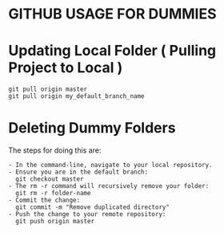 # GITHUB USAGE FOR DUMMIES

# Updating Local Folder ( Pulling Project to Local )
    git pull origin master
    git pull origin my_default_branch_name

# Deleting Dummy Folders
The steps for doing this are:

    - In the command-line, navigate to your local repository.
    - Ensure you are in the default branch:
      git checkout master
    - The rm -r command will recursively remove your folder:
      git rm -r folder-name
    - Commit the change:
      git commit -m "Remove duplicated directory"
    - Push the change to your remote repository:
      git push origin master
